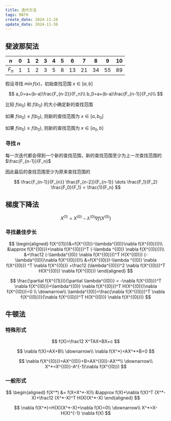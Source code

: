 ```yaml
---
title: 迭代方法
tags: MATH
create_date: 2024-11-28
update_date: 2024-11-30
---
```


## 斐波那契法

| $n$   | 0   | 1   | 2   | 3   | 4   | 5   | 6   | 7   | 8   | 9   | 10  |
| ----- | --- | --- | --- | --- | --- | --- | --- | --- | --- | --- | --- |
| $F_n$ | 1   | 1   | 2   | 3   | 5   | 8   | 13  | 21  | 34  | 55  | 89  |

假设寻找 $\min f(x)$，初始查找范围 $x\in [a, b]$

$$
a_0=a+(b-a)\frac{F_{n-2}}{F_n}\\
b_0=a+(b-a)\frac{F_{n-1}}{F_n}\\
$$

比较 $f(a_0)$ 和 $f(b_0)$ 的大小确定新的查找范围

如果 $f(a_0)\le f(b_0)$, 则新的查找范围为 $x\in [a, b_0]$

如果 $f(a_0)\ge f(b_0)$, 则新的查找范围为 $x\in [a_0, b]$

### 寻找 $n$

每一次迭代都会得到一个新的查找范围，新的查找范围至少为上一次查找范围的 $\frac{F_{n-1}}{F_n}$

因此最后的查找范围至少为原来查找范围的

$$
\frac{F_{n-1}}{F_{n}} \frac{F_{n-2}}{F_{n-1}} \dots \frac{F_1}{F_2} \frac{F_0}{F_1} = \frac{1}{F_n}
$$

## 梯度下降法

$$
X^{(1)}=X^{(0)}-\lambda^{(0)}\nabla f(X^{(0)})
$$

### 寻找最佳步长

$$
\begin{aligned}
f(X^{(1)})&=f(X^{(0)}-\lambda^{(0)}\nabla f(X^{(0)}))\\
&\approx f(X^{(0)})+\nabla f(X^{(0)})^T (-\lambda ^{(0)} \nabla f(X^{(0)}))\\
&+\frac12 (-\lambda^{(0)} \nabla f(X^{(0)}))^T H(X^{(0)}) (-\lambda^{(0)}\nabla f(X^{(0)}))\\
&=f(X^{(0)})-\lambda ^{(0)} \nabla f(X^{(0)}) ^T \nabla f(X^{(0)}) +\frac12 (\lambda^{(0)})^2 \nabla f(X^{(0)})^T H(X^{(0)}) \nabla f(X^{(0)})
\end{aligned}
$$

$$
\frac{\partial f(X^{(1)})}{\partial \lambda^{(0)}} = -\nabla f(X^{(0)})^T \nabla f(X^{(0)})+\lambda^{(0)} \nabla f(X^{(0)})^T H(X^{(0)})\nabla f(X^{(0)})=0
\\
\downarrow\\
\lambda^{(0)}=\frac{\nabla f(X^{(0)})^T \nabla f(X^{(0)})}{\nabla f(X^{(0)})^T H(X^{(0)}) \nabla f(X^{(0)})}
$$

## 牛顿法

### 特殊形式

$$
f(X)=\frac12 X^TAX+BX+c
$$

$$
\nabla f(X)=AX+B\\
\downarrow\\
\nabla f(X^*)=AX^*+B=0
$$

$$
\nabla f(X^{(0)})=AX^{(0)}+B=AX^{(0)}-AX^*\\
\downarrow\\
X^*=X^{(0)}-A^{-1}\nabla f(X^{(0)})
$$

### 一般形式

$$
\begin{aligned}
f(X^*) &= f(X+X^*-X)\\
&\approx f(X)+\nabla f(X)^T (X^*-X)+\frac12 (X^*-X)^T H(X)(X^*-X)
\end{aligned}
$$

$$
\nabla f(X^*)=H(X)(X^*-X)+\nabla f(X)=0\\
\downarrow\\
X^*=X-H(X)^{-1} \nabla f(X)
$$
